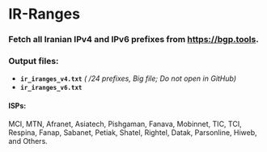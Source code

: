 # IR-Ranges
### Fetch all Iranian IPv4 and IPv6 prefixes from https://bgp.tools.

### Output files:
- **`ir_iranges_v4.txt`** _( /24 prefixes, Big file; Do not open in GitHub)_
- **`ir_iranges_v6.txt`**

#### ISPs:
MCI, MTN, Afranet, Asiatech, Pishgaman, Fanava, Mobinnet, TIC, TCI, Respina, Fanap, Sabanet, Petiak, Shatel, Rightel, Datak, Parsonline, Hiweb, and Others.
